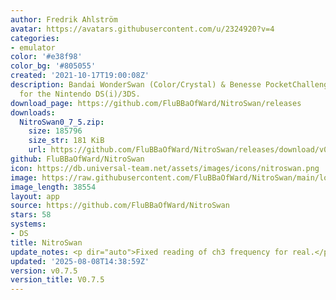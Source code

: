```yaml
---
author: Fredrik Ahlström
avatar: https://avatars.githubusercontent.com/u/2324920?v=4
categories:
- emulator
color: '#e38f98'
color_bg: '#805055'
created: '2021-10-17T19:00:08Z'
description: Bandai WonderSwan (Color/Crystal) & Benesse PocketChallenge V2 emulator
  for the Nintendo DS(i)/3DS.
download_page: https://github.com/FluBBaOfWard/NitroSwan/releases
downloads:
  NitroSwan0_7_5.zip:
    size: 185796
    size_str: 181 KiB
    url: https://github.com/FluBBaOfWard/NitroSwan/releases/download/v0.7.5/NitroSwan0_7_5.zip
github: FluBBaOfWard/NitroSwan
icon: https://db.universal-team.net/assets/images/icons/nitroswan.png
image: https://raw.githubusercontent.com/FluBBaOfWard/NitroSwan/main/logo.png
image_length: 38554
layout: app
source: https://github.com/FluBBaOfWard/NitroSwan
stars: 58
systems:
- DS
title: NitroSwan
update_notes: <p dir="auto">Fixed reading of ch3 frequency for real.</p>
updated: '2025-08-08T14:38:59Z'
version: v0.7.5
version_title: V0.7.5
---
```

